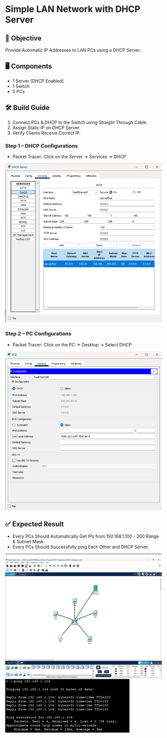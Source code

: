 # Simple LAN Network with DHCP Server

## 🎯 Objective
Provide Automatic IP Addresses to LAN PCs using a DHCP Server.

## 🖥️ Components
- 1 Server (DHCP Enabled)
- 1 Switch
- 5 PCs

## 🛠️ Build Guide
1. Connect PCs & DHCP to the Switch using Straight Through Cable.
2. Assign Static IP on DHCP Server.
3. Verify Clients Receive Correct IP.
  
### Step 1 – DHCP Configurations
- Packet Tracer: Click on the Server → Services → DHCP
<img src="img/1.png" alt="DHCP Configurations" width="600">

### Step 2 – PC Configurations
- Packet Tracer: Click on the PC → Desktop → Select DHCP
<img src="img/2.png" alt="PC Configurations" width="600">

## ✅ Expected Result
- Every PCs Should Automatically Get IPs from 192.168.1.100 - 200 Range & Subnet Mask.
- Every PCs Should Successfully ping Each Other and DHCP Server.

---

<img src="img/diagram.png" alt="ping" width="800">
<img src="img/ping.png" alt="ping" width="400">
